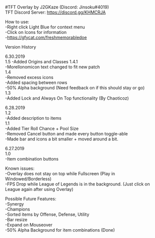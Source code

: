 #TFT Overlay by J2GKaze (Discord: Jinsoku#4019)  
 TFT Discord Server: https://discord.gg/KHMCRJA

How to use:  
  -Right click Light Blue for context menu  
  -Click on Icons for information  
  -https://gfycat.com/freshmemorabledoe

Version History

6.30.2019   
1.5
  -Added Origins and Classes
1.4.1  
  -Morellonomicon text changed to fit new patch   
1.4  
  -Removed excess icons    
  -Added spacing between rows    
  -50% Alpha background (Need feedback on if this should stay or go)    
1.3  
  -Added Lock and Always On Top functionality (By Chaoticoz)  

6.28.2019  
1.2  
  -Added description to items  
1.1   
  -Added Tier Roll Chance + Pool Size  
  -Removed Cancel button and made every button toggle-able  
  -Made bar and icons a bit smaller + moved around a bit.  

6.27.2019  
1.0  
  -Item combination buttons  

Known issues:  
  -Overlay does not stay on top while Fullscreen (Play in Windowed/Borderless)  
  -FPS Drop while League of Legends is in the background. (Just click on League again after using Overlay)  

Possible Future Features:  
  -Synergy  
  -Champions  
  -Sorted items by Offense, Defense, Utility  
  -Bar resize  
  -Expand on Mouseover  
  -50% Alpha Background for item combinations (Done)  

